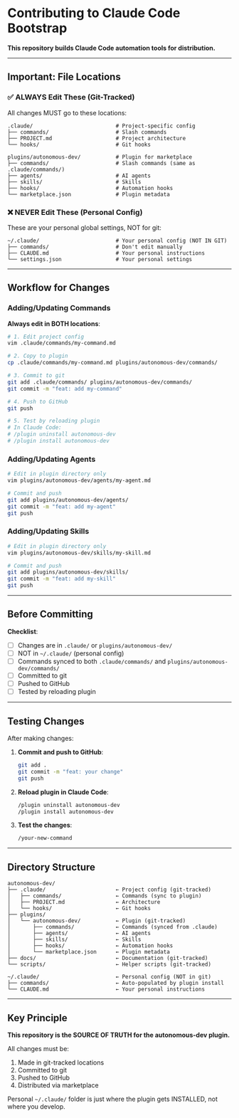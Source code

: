 # Contributing to Claude Code Bootstrap

**This repository builds Claude Code automation tools for distribution.**

---

## Important: File Locations

### ✅ ALWAYS Edit These (Git-Tracked)

All changes MUST go to these locations:

```
.claude/                          # Project-specific config
├── commands/                     # Slash commands
├── PROJECT.md                    # Project architecture
└── hooks/                        # Git hooks

plugins/autonomous-dev/           # Plugin for marketplace
├── commands/                     # Slash commands (same as .claude/commands/)
├── agents/                       # AI agents
├── skills/                       # Skills
├── hooks/                        # Automation hooks
└── marketplace.json              # Plugin metadata
```

### ❌ NEVER Edit These (Personal Config)

These are your personal global settings, NOT for git:

```
~/.claude/                        # Your personal config (NOT IN GIT)
├── commands/                     # Don't edit manually
├── CLAUDE.md                     # Your personal instructions
└── settings.json                 # Your personal settings
```

---

## Workflow for Changes

### Adding/Updating Commands

**Always edit in BOTH locations**:

```bash
# 1. Edit project config
vim .claude/commands/my-command.md

# 2. Copy to plugin
cp .claude/commands/my-command.md plugins/autonomous-dev/commands/

# 3. Commit to git
git add .claude/commands/ plugins/autonomous-dev/commands/
git commit -m "feat: add my-command"

# 4. Push to GitHub
git push

# 5. Test by reloading plugin
# In Claude Code:
# /plugin uninstall autonomous-dev
# /plugin install autonomous-dev
```

### Adding/Updating Agents

```bash
# Edit in plugin directory only
vim plugins/autonomous-dev/agents/my-agent.md

# Commit and push
git add plugins/autonomous-dev/agents/
git commit -m "feat: add my-agent"
git push
```

### Adding/Updating Skills

```bash
# Edit in plugin directory only
vim plugins/autonomous-dev/skills/my-skill.md

# Commit and push
git add plugins/autonomous-dev/skills/
git commit -m "feat: add my-skill"
git push
```

---

## Before Committing

**Checklist**:
- [ ] Changes are in `.claude/` or `plugins/autonomous-dev/`
- [ ] NOT in `~/.claude/` (personal config)
- [ ] Commands synced to both `.claude/commands/` and `plugins/autonomous-dev/commands/`
- [ ] Committed to git
- [ ] Pushed to GitHub
- [ ] Tested by reloading plugin

---

## Testing Changes

After making changes:

1. **Commit and push to GitHub**:
   ```bash
   git add .
   git commit -m "feat: your change"
   git push
   ```

2. **Reload plugin in Claude Code**:
   ```bash
   /plugin uninstall autonomous-dev
   /plugin install autonomous-dev
   ```

3. **Test the changes**:
   ```bash
   /your-new-command
   ```

---

## Directory Structure

```
autonomous-dev/
├── .claude/                      ← Project config (git-tracked)
│   ├── commands/                 ← Commands (sync to plugin)
│   ├── PROJECT.md                ← Architecture
│   └── hooks/                    ← Git hooks
├── plugins/
│   └── autonomous-dev/           ← Plugin (git-tracked)
│       ├── commands/             ← Commands (synced from .claude)
│       ├── agents/               ← AI agents
│       ├── skills/               ← Skills
│       ├── hooks/                ← Automation hooks
│       └── marketplace.json      ← Plugin metadata
├── docs/                         ← Documentation (git-tracked)
└── scripts/                      ← Helper scripts (git-tracked)

~/.claude/                        ← Personal config (NOT in git)
├── commands/                     ← Auto-populated by plugin install
└── CLAUDE.md                     ← Your personal instructions
```

---

## Key Principle

**This repository is the SOURCE OF TRUTH for the autonomous-dev plugin.**

All changes must be:
1. Made in git-tracked locations
2. Committed to git
3. Pushed to GitHub
4. Distributed via marketplace

Personal `~/.claude/` folder is just where the plugin gets INSTALLED, not where you develop.
